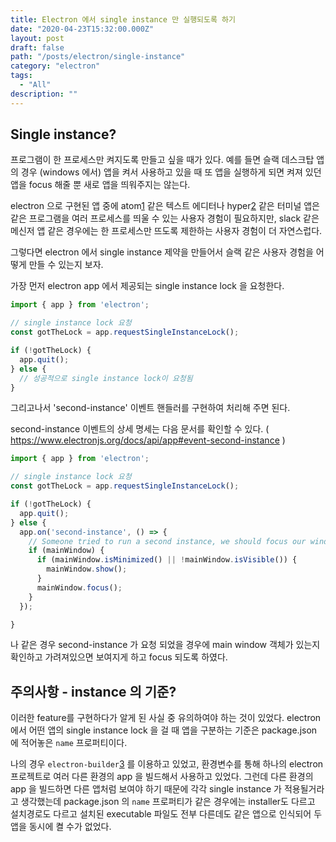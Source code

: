 ```yaml
---
title: Electron 에서 single instance 만 실행되도록 하기
date: "2020-04-23T15:32:00.000Z"
layout: post
draft: false
path: "/posts/electron/single-instance"
category: "electron"
tags: 
  - "All"
description: ""
---
```



## Single instance?

프로그램이 한 프로세스만 켜지도록 만들고 싶을 때가 있다. 예를 들면 슬랙 데스크탑 앱의 경우 (windows 에서) 앱을 켜서 사용하고 있을 때 또 앱을 실행하게 되면 켜져 있던 앱을 focus 해줄 뿐 새로 앱을 띄워주지는 않는다.

electron 으로 구현된 앱 중에 atom[1] 같은 텍스트 에디터나 hyper[2] 같은 터미널 앱은 같은 프로그램을 여러 프로세스를 띄울 수 있는 사용자 경험이 필요하지만, slack 같은 메신저 앱 같은 경우에는 한 프로세스만 뜨도록 제한하는 사용자 경험이 더 자연스럽다.


그렇다면 electron 에서 single instance 제약을 만들어서 슬랙 같은 사용자 경험을 어떻게 만들 수 있는지 보자.

가장 먼저 electron app 에서 제공되는 single instance lock 을 요청한다. 

```javascript
import { app } from 'electron';

// single instance lock 요청
const gotTheLock = app.requestSingleInstanceLock();

if (!gotTheLock) {
  app.quit();
} else {
  // 성공적으로 single instance lock이 요청됨
}

```

그리고나서 'second-instance' 이벤트 핸들러를 구현하여 처리해 주면 된다.

second-instance 이벤트의 상세 명세는 다음 문서를 확인할 수 있다. ( https://www.electronjs.org/docs/api/app#event-second-instance )


```javascript
import { app } from 'electron';

// single instance lock 요청
const gotTheLock = app.requestSingleInstanceLock();

if (!gotTheLock) {
  app.quit();
} else {
  app.on('second-instance', () => {
    // Someone tried to run a second instance, we should focus our window.
    if (mainWindow) {
      if (mainWindow.isMinimized() || !mainWindow.isVisible()) {
        mainWindow.show();
      }
      mainWindow.focus();
    }
  });

}

```
나 같은 경우 second-instance 가 요청 되었을 경우에 main window 객체가 있는지 확인하고 가려져있으면 보여지게 하고 focus 되도록 하였다.

## 주의사항 - instance 의 기준?

이러한 feature를 구현하다가 알게 된 사실 중 유의하여야 하는 것이 있었다. electron 에서 어떤 앱의 single instance lock 을 걸 때 앱을 구분하는 기준은 package.json 에 적어놓은 `name` 프로퍼티이다. 

나의 경우 `electron-builder`[3] 를 이용하고 있었고, 환경변수를 통해 하나의 electron 프로젝트로 여러 다른 환경의 app 을 빌드해서 사용하고 있었다. 그런데 다른 환경의 app 을 빌드하면 다른 앱처럼 보여야 하기 때문에 각각 single instance 가 적용될거라고 생각했는데 package.json 의 `name` 프로퍼티가 같은 경우에는 installer도 다르고 설치경로도 다르고 설치된 executable 파일도 전부 다른데도 같은 앱으로 인식되어 두 앱을 동시에 켤 수가 없었다. 

[1]: https://atom.io/
[2]: https://hyper.is/
[3]: https://www.electron.build/